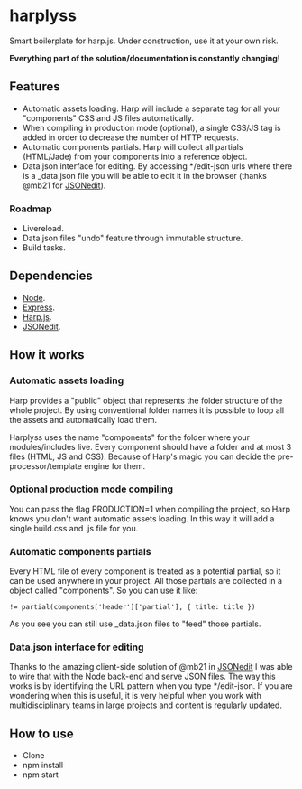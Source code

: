 # harplyss
Smart boilerplate for harp.js. Under construction, use it at your own risk.

**Everything part of the solution/documentation is constantly changing!**

## Features
- Automatic assets loading. Harp will include a separate tag for all your "components" CSS and JS files automatically.
- When compiling in production mode (optional), a single CSS/JS tag is added in order to decrease the number of HTTP requests.
- Automatic components partials. Harp will collect all partials (HTML/Jade) from your components into a reference object.
- Data.json interface for editing. By accessing */edit-json urls where there is a _data.json file you will be able to edit it in the browser (thanks @mb21 for [JSONedit](http://mb21.github.io/JSONedit/)).


### Roadmap
- Livereload.
- Data.json files "undo" feature through immutable structure.
- Build tasks.

## Dependencies
- [Node](https://nodejs.org/).
- [Express](http://expressjs.com/).
- [Harp.js](http://harpjs.com/).
- [JSONedit](http://mb21.github.io/JSONedit/).

## How it works

### Automatic assets loading
Harp provides a "public" object that represents the folder structure of the whole project. By using conventional folder names it is possible to loop all the assets and automatically load them.

Harplyss uses the name "components" for the folder where your modules/includes live. Every component should have a folder and at most 3 files (HTML, JS and CSS). Because of Harp's magic you can decide the pre-processor/template engine for them.

### Optional production mode compiling
You can pass the flag PRODUCTION=1 when compiling the project, so Harp knows you don't want automatic assets loading. In this way it will add a single build.css and .js file for you.

### Automatic components partials
Every HTML file of every component is treated as a potential partial, so it can be used anywhere in your project. All those partials are collected in a object called "components". So you can use it like:
```
!= partial(components['header']['partial'], { title: title })
```

As you see you can still use _data.json files to "feed" those partials.

### Data.json interface for editing
Thanks to the amazing client-side solution of @mb21 in [JSONedit](http://mb21.github.io/JSONedit/) I was able to wire that with the Node back-end and serve JSON files. The way this works is by identifying the URL pattern when you type */edit-json. If you are wondering when this is useful, it is very helpful when you work with multidisciplinary teams in large projects and content is regularly updated.


## How to use
- Clone
- npm install
- npm start
